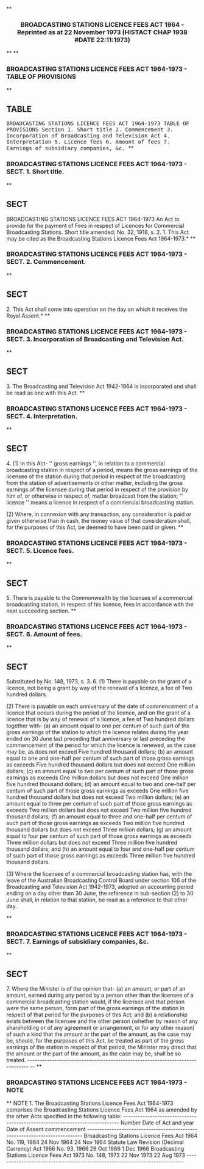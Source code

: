 **<b>

### <center><name>BROADCASTING STATIONS LICENCE FEES ACT 1964 - Reprinted as at 22 November 1973 (HISTACT CHAP 1938 #DATE 22:11:1973) </name></center>
</b>** 
**<b>

### <name>BROADCASTING STATIONS LICENCE FEES ACT 1964-1973 - TABLE OF PROVISIONS </name>
</b>** 

## TABLE
<tables> <tt><lf> <lf>               BROADCASTING  STATIONS  LICENCE  FEES  ACT 1964-1973<lf> <lf>                              TABLE  OF  PROVISIONS<lf> Section<lf>   1\.        Short title<lf>   2\.        Commencement<lf>   3\.        Incorporation of Broadcasting and Television Act<lf>   4\.        Interpretation<lf>   5\.        Licence fees<lf>   6\.        Amount of fees<lf>   7\.        Earnings of subsidiary companies, &c. </lf></lf></lf></lf></lf></lf></lf></lf></lf></lf></lf></lf></tt></tables>
**<b>

### <name>BROADCASTING STATIONS LICENCE FEES ACT 1964-1973 - SECT. 1\. Short title. </name>
</b>** 

## SECT
<sect>                      BROADCASTING  STATIONS  LICENCE  FEES<lf> <lf>                                  ACT  1964-1973<lf> An Act to provide for the payment of Fees in respect of Licences for Commercial Broadcasting Stations.<lf> Short title amended; No. 32, 1918, s. 2.<lf>   1\. This Act may be cited as the Broadcasting Stations Licence Fees Act 1964-1973.*<lf> </lf></lf></lf></lf></lf></lf></sect>
**<b>

### <name>BROADCASTING STATIONS LICENCE FEES ACT 1964-1973 - SECT. 2\. Commencement. </name>
</b>** 

## SECT
<sect>   2\. This Act shall come into operation on the day on which it receives the Royal Assent.*<lf> </lf></sect>
**<b>

### <name>BROADCASTING STATIONS LICENCE FEES ACT 1964-1973 - SECT. 3\. Incorporation of Broadcasting and Television Act. </name>
</b>** 

## SECT
<sect>   3\. The Broadcasting and Television Act 1942-1964 is incorporated and shall be read as one with this Act.<lf> </lf></sect>
**<b>

### <name>BROADCASTING STATIONS LICENCE FEES ACT 1964-1973 - SECT. 4\. Interpretation. </name>
</b>** 

## SECT
<sect>   4\. (1) In this Act-<lf> <lf>   '' gross earnings '', in relation to a commercial broadcasting station in respect of a period, means the gross earnings of the licensee of the station during that period in respect of the broadcasting from the station of advertisements or other matter, including the gross earnings of the licensee during that period in respect of the provision by him of, or otherwise in respect of, matter broadcast from the station;<lf>   '' licence '' means a licence in respect of a commercial broadcasting station. <lf> 

  (2) Where, in connexion with any transaction, any consideration is paid or given otherwise than in cash, the money value of that consideration shall, for the purposes of this Act, be deemed to have been paid or given.<lf> </lf>
</lf></lf></lf></lf></sect>
**<b>

### <name>BROADCASTING STATIONS LICENCE FEES ACT 1964-1973 - SECT. 5\. Licence fees. </name>
</b>** 

## SECT
<sect>   5\. There is payable to the Commonwealth by the licensee of a commercial broadcasting station, in respect of his licence, fees in accordance with the next succeeding section.<lf> </lf></sect>
**<b>

### <name>BROADCASTING STATIONS LICENCE FEES ACT 1964-1973 - SECT. 6\. Amount of fees. </name>
</b>** 

## SECT
<sect> Substituted by No. 148, 1973, s. 3.<lf>   6\. (1) There is payable on the grant of a licence, not being a grant by way of the renewal of a licence, a fee of Two hundred dollars.<lf> 

  (2) There is payable on each anniversary of the date of commencement of a licence that occurs during the period of the licence, and on the grant of a licence that is by way of renewal of a licence, a fee of Two hundred dollars together with-<lf> <lf>   (a)  an amount equal to one per centum of such part of the gross earnings of the station to which the licence relates during the year ended on 30 June last preceding that anniversary or last preceding the commencement of the period for which the licence is renewed, as the case may be, as does not exceed Five hundred thousand dollars;<lf> <lf>   (b)  an amount equal to one and one-half per centum of such part of those gross earnings as exceeds Five hundred thousand dollars but does not exceed One million dollars;<lf> <lf>   (c)  an amount equal to two per centum of such part of those gross earnings as exceeds One million dollars but does not exceed One million five hundred thousand dollars;<lf> <lf>   (d)  an amount equal to two and one-half per centum of such part of those gross earnings as exceeds One million five hundred thousand dollars but does not exceed Two million dollars;<lf> <lf>   (e)  an amount equal to three per centum of such part of those gross earnings as exceeds Two million dollars but does not exceed Two million five hundred thousand dollars;<lf> <lf>   (f)  an amount equal to three and one-half per centum of such part of those gross earnings as exceeds Two million five hundred thousand dollars but does not exceed Three million dollars;<lf> <lf>   (g)  an amount equal to four per centum of such part of those gross earnings as exceeds Three million dollars but does not exceed Three million five hundred thousand dollars; and<lf> <lf>   (h)  an amount equal to four and one-half per centum of such part of those gross earnings as exceeds Three million five hundred thousand dollars.<lf> <p>  (3) Where the licensee of a commercial broadcasting station has, with the leave of the Australian Broadcasting Control Board under section 106 of the Broadcasting and Television Act 1942-1973, adopted an accounting period ending on a day other than 30 June, the reference in sub-section (2) to 30 June shall, in relation to that station, be read as a reference to that other day.<lf> </lf></p></lf></lf></lf></lf></lf></lf></lf></lf></lf></lf></lf></lf></lf></lf></lf></lf></lf>
</lf></lf></sect>
**<b>

### <name>BROADCASTING STATIONS LICENCE FEES ACT 1964-1973 - SECT. 7\. Earnings of subsidiary companies, &c. </name>
</b>** 

## SECT
<sect>   7\. Where the Minister is of the opinion that-<lf> <lf>   (a)  an amount, or part of an amount, earned during any period by a person other than the licensee of a commercial broadcasting station would, if the licensee and that person were the same person, form part of the gross earnings of the station in respect of that period for the purposes of this Act; and<lf> <lf>   (b)  a relationship exists between the licensee and the other person (whether by reason of any shareholding or of any agreement or arrangement, or for any other reason) of such a kind that the amount or the part of the amount, as the case may be, should, for the purposes of this Act, be treated as part of the gross earnings of the station in respect of that period,<lf> the Minister may direct that the amount or the part of the amount, as the case may be, shall be so treated.<lf> ------------------------------------------------------------------------------ -- <lf> </lf></lf></lf></lf></lf></lf></lf></sect>
**<b>

### <name>BROADCASTING STATIONS LICENCE FEES ACT 1964-1973 - NOTE </name>
</b>** <lf>                                       NOTE<lf> 1\.  The Broadcasting Stations Licence Fees Act 1964-1973 comprises the Broadcasting Stations Licence Fees Act 1964 as amended by the other Acts specified in the following table:<lf> ---------------------------------------------------------------------------- <lf> <lf>                                    Number                        Date of<lf>     Act                            and year       Date of Assent commencement<lf> ---------------------------------------------------------------------------- <lf> <lf>     Broadcasting Stations<lf>     Licence Fees Act 1964          No. 119, 1964  24 Nov 1964    24 Nov 1964<lf>     Statute Law Revision<lf>     (Decimal Currency) Act 1966    No. 93, 1966   29 Oct 1966    1 Dec 1966<lf>     Broadcasting Stations<lf>     Licence Fees Act 1973          No. 148, 1973  22 Nov 1973    22 Aug 1973<lf> <lf> ---------------------------------------------------------------------------- </lf></lf></lf></lf></lf></lf></lf></lf></lf></lf></lf></lf></lf></lf></lf></lf>
